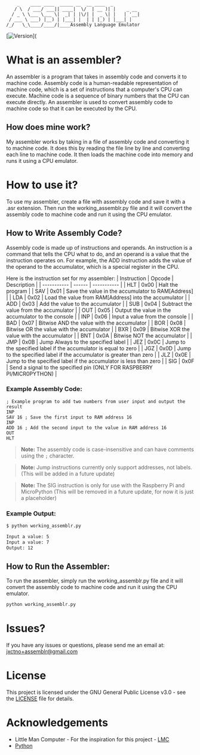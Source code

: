 ```text
    _    ____ ____  _____ __  __ ____  _          
   / \  / ___/ ___|| ____|  \/  | __ )| |    _ __ 
  / _ \ \___ \___ \|  _| | |\/| |  _ \| |   | '__|
 / ___ \ ___) |__) | |___| |  | | |_) | |___| |   
/_/   \_\____/____/|____Assembly Language Emulator
```
<!-- Version display from ./VERSION -->
[![Version](https://img.shields.io/badge/Version-0.1.1-blue.svg)](

# What is an assembler?
An assembler is a program that takes in assembly code and converts it to machine code. Assembly code is a human-readable representation of machine code, which is a set of instructions that a computer's CPU can execute. Machine code is a sequence of binary numbers that the CPU can execute directly. An assembler is used to convert assembly code to machine code so that it can be executed by the CPU.

## How does mine work?
My assembler works by taking in a file of assembly code and converting it to machine code. It does this by reading the file line by line and converting each line to machine code. It then loads the machine code into memory and runs it using a CPU emulator.

# How to use it?
To use my assembler, create a file with assembly code and save it with a .asr extension. Then run the working_assemblr.py file and it will convert the assembly code to machine code and run it using the CPU emulator.

## How to Write Assembly Code?
Assembly code is made up of instructions and operands. An instruction is a command that tells the CPU what to do, and an operand is a value that the instruction operates on. For example, the ADD instruction adds the value of the operand to the accumulator, which is a special register in the CPU.

Here is the instruction set for my assembler:
| Instruction | Opcode | Description |
| ----------- | ------ | ----------- |
| HLT         | 0x00   | Halt the program |
| SAV         | 0x01   | Save the value in the accumulator to RAM[Address] |
| LDA         | 0x02   | Load the value from RAM[Address] into the accumulator |
| ADD         | 0x03   | Add the value to the accumulator |
| SUB         | 0x04   | Subtract the value from the accumulator |
| OUT         | 0x05   | Output the value in the accumulator to the console |
| INP         | 0x06   | Input a value from the console |
| BAD         | 0x07   | Bitwise AND the value with the accumulator |
| BOR         | 0x08   | Bitwise OR the value with the accumulator |
| BXR         | 0x09   | Bitwise XOR the value with the accumulator |
| BNT         | 0x0A   | Bitwise NOT the accumulator |
| JMP         | 0x0B   | Jump Always to the specified label |
| JEZ         | 0x0C   | Jump to the specified label if the accumulator is equal to zero |
| JGZ         | 0x0D   | Jump to the specified label if the accumulator is greater than zero |
| JLZ         | 0x0E   | Jump to the specified label if the accumulator is less than zero |
| SIG         | 0x0F   | Send a signal to the specified pin (ONLY FOR RASPBERRY PI/MICR0PYTHON) |

### Example Assembly Code:
```assembly
; Example program to add two numbers from user input and output the result
INP
SAV 16 ; Save the first input to RAM address 16
INP
ADD 16 ; Add the second input to the value in RAM address 16
OUT
HLT
```

> **Note:** The assembly code is case-insensitive and can have comments using the `;` character.

> **Note:** Jump instructions currently only support addresses, not labels. (This will be added in a future update)

> **Note:** The SIG instruction is only for use with the Raspberry Pi and MicroPython (This will be removed in a future update, for now it is just a placeholder)

### Example Output:
```bash
$ python working_assemblr.py

Input a value: 5
Input a value: 7
Output: 12
```

## How to Run the Assembler:
To run the assembler, simply run the working_assemblr.py file and it will convert the assembly code to machine code and run it using the CPU emulator.

```bash
python working_assemblr.py
```
# Issues?
If you have any issues or questions, please send me an email at: [jxctno+assemblr@gmail.com](mailto:jxctno+assemblr@gmail.com)

# License
This project is licensed under the GNU General Public License v3.0 - see the [LICENSE](LICENSE) file for details.

# Acknowledgements
* Little Man Computer - For the inspiration for this project - [LMC](https://peterhigginson.co.uk/LMC/)
* [Python](https://www.python.org/)